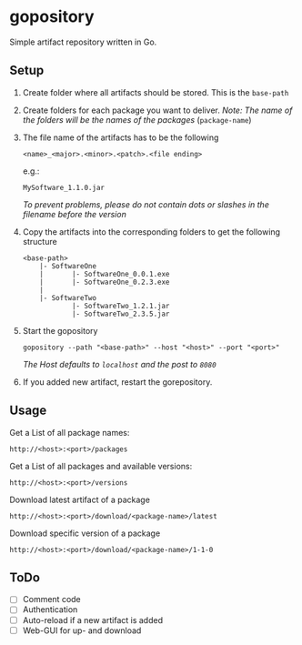 # gopository
Simple artifact repository written in Go.

## Setup

1. Create folder where all artifacts should be stored. This is the `base-path`

2. Create folders for each package you want to deliver. *Note: The name of the folders
will be the names of the packages* (`package-name`)

3. The file name of the artifacts has to be the following
    ```
    <name>_<major>.<minor>.<patch>.<file ending>
    ```
    
    e.g.:
    ```
    MySoftware_1.1.0.jar
    ```
    *To prevent problems, please do not contain dots or slashes in the filename before the
     version*
     
4. Copy the artifacts into the corresponding folders to get the following structure

    ```
    <base-path>
        |- SoftwareOne
        |       |- SoftwareOne_0.0.1.exe
        |       |- SoftwareOne_0.2.3.exe
        |
        |- SoftwareTwo
                |- SoftwareTwo_1.2.1.jar
                |- SoftwareTwo_2.3.5.jar
    ```
     
5. Start the gopository

    ```
    gopository --path "<base-path>" --host "<host>" --port "<port>"
    ```
    *The Host defaults to `localhost` and the post to `8080`*
    
6. If you added new artifact, restart the gorepository.

## Usage

Get a List of all package names:

```
http://<host>:<port>/packages
```

Get a List of all packages and available versions:

```
http://<host>:<port>/versions
```

Download latest artifact of a package

```
http://<host>:<port>/download/<package-name>/latest
```

Download specific version of a package

```
http://<host>:<port>/download/<package-name>/1-1-0
```

## ToDo

- [ ] Comment code
- [ ] Authentication
- [ ] Auto-reload if a new artifact is added
- [ ] Web-GUI for up- and download